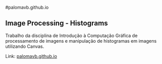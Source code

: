 #palomavb.github.io
## Image Processing - Histograms
Trabalho da disciplina de Introdução à Computação Gráfica de processamento de imagens e manipulação de histogramas em imagens utilizando Canvas.

Link: [palomavb.github.io](palomavb.github.io)
